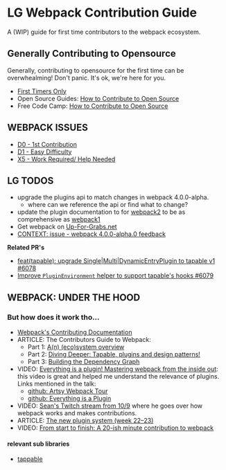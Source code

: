 # LG Webpack Contribution Guide
A (WIP) guide for first time contributors to the webpack ecosystem.




## Generally Contributing to Opensource
Generally, contributing to opensource for the first time can be overwhealming! Don't panic. It's ok, we're here for you. 
- [First Timers Only](http://www.firsttimersonly.com/)
- Open Source Guides: [How to Contribute to Open Source](https://opensource.guide/how-to-contribute/)
- Free Code Camp: [How to Contribute to Open Source](https://github.com/freeCodeCamp/how-to-contribute-to-open-source)




## WEBPACK ISSUES
- [D0 - 1st Contribution](https://github.com/webpack/webpack/issues?q=is%3Aissue+is%3Aopen+label%3A%22D0%3A+My+First+Commit+%28Contrib.+Difficulty%29%22)
- [D1 - Easy Difficulty](https://github.com/webpack/webpack/issues?q=is%3Aissue+is%3Aopen+label%3A%22D1%3A+Easy+%28Contrib.+Difficulty%29%22)
- [X5 - Work Required/ Help Needed](https://github.com/webpack/webpack/labels/X5%3A%20work%20required%20%28PR%20%2F%20Help%20Wanted%29)




## LG TODOS
- upgrade the plugins api to match changes in webpack 4.0.0-alpha.
  - where can we reference the api or find what to change?
- update the plugin documentation to for [webpack2](https://webpack.js.org/concepts/plugins/) to be as comprehensive as [webpack1](https://webpack.github.io/docs/plugins.html)
- Get webpack on [Up-For-Grabs.net](http://up-for-grabs.net/#/)
- [CONTEXT: issue - webpack 4.0.0-alpha.0 feedback](https://github.com/webpack/webpack/issues/6064)

**Related PR's**
- [feat(tapable): upgrade Single|Multi|DynamicEntryPlugin to tapable v1 #6078](https://github.com/webpack/webpack/pull/6078/files)
- [Improve `PluginEnvironment` helper to support tapable's hooks #6079](https://github.com/webpack/webpack/pull/6079)




## WEBPACK: UNDER THE HOOD
### But how does it work tho...
- [Webpack's Contributing Documentation](https://github.com/webpack/webpack/blob/master/CONTRIBUTING.md)
- ARTICLE: The Contributors Guide to Webpack:
  - Part 1: [A(n) (eco)system overview](https://medium.com/webpack/the-contributors-guide-to-webpack-part-1-a0410cc82ca4)
  - Part 2: [Diving Deeper: Tapable, plugins and design patterns!](https://medium.com/webpack/the-contributors-guide-to-webpack-part-2-9fd5e658e08c)
  - Part 3: [Building the Dependency Graph](https://medium.com/webpack/the-contributors-guide-to-webpack-part-3-44cc149af02c)
- VIDEO: [Everything is a plugin! Mastering webpack from the inside out](https://www.youtube.com/watch?v=4tQiJaFzuJ8): this video is great and helped me understand the relevance of plugins. Links mentioned in the talk:
  - [github: Artsy Webpack Tour](https://github.com/TheLarkInn/artsy-webpack-tour)
  - [github: Everything is a Plugin](https://github.com/TheLarkInn/everything-is-a-plugin)
- VIDEO: [Sean's Twitch stream from 10/9](https://www.twitch.tv/videos/208289699) where he goes over how webpack works and makes contributions.
- ARTICLE: [The new plugin system (week 22–23)](https://medium.com/webpack/the-new-plugin-system-week-22-23-c24e3b22e95)
- VIDEO: [From start to finish: A 20-ish minute contribution to webpack](https://www.youtube.com/watch?v=ePdXHF2DfeY&feature=youtu.be)

#### relevant sub libraries
- [tappable](https://github.com/webpack/tapable)

